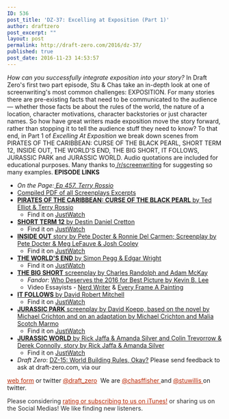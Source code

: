 ```yaml
---
ID: 536
post_title: 'DZ-37: Excelling at Exposition (Part 1)'
author: draftzero
post_excerpt: ""
layout: post
permalink: http://draft-zero.com/2016/dz-37/
published: true
post_date: 2016-11-23 14:53:57
---
```

*How can you successfully integrate exposition into your story?* In Draft Zero's first two part episode, Stu & Chas take an in-depth look at one of screenwriting's most common challenges: EXPOSITION. For many stories there are pre-existing facts that need to be communicated to the audience — whether those facts be about the rules of the world, the nature of a location, character motivations, character backstories or just character names. So how have great writers made exposition move the story forward, rather than stopping it to tell the audience stuff they need to know? To that end, in Part 1 of *Excelling At Exposition* we break down scenes from PIRATES OF THE CARIBBEAN: CURSE OF THE BLACK PEARL, SHORT TERM 12, INSIDE OUT, THE WORLD'S END, THE BIG SHORT, IT FOLLOWS, JURASSIC PARK and JURASSIC WORLD. Audio quotations are included for educational purposes. Many thanks to<a href="https://www.reddit.com/r/Screenwriting/comments/5136ix/best_and_worst_exposition_scenes/" target="_blank"> /r/screenwriting</a> for suggesting so many examples. **EPISODE LINKS** 
*   *On the Page:<a href="http://onthepage.libsyn.com/457-terry-rossio?utm_source=feedburner&utm_medium=feed&utm_campaign=Feed%3A+OnThePage+%28On+The+Page%3A+Screenwriting%29" target="_blank"> Ep 457. Terry Rossio</a>*
*   <a href="http://traffic.libsyn.com/draftzero/DZ-37_-_Excelling_at_Exposition_Part_1_-_Script_Excerpts.pdf" target="_blank">Compiled PDF of all Screenplays Excerpts</a>
*   <a href="http://www.imsdb.com/scripts/Pirates-of-the-Caribbean.html" target="_blank"><strong>PIRATES OF THE CARIBBEAN: CURSE OF THE BLACK PEARL</strong> by Ted Elliot & Terry Rossio</a> 
    *   Find it on <a href="https://www.justwatch.com/au/movie/pirates-of-the-caribbean-the-curse-of-the-black-pearl" target="_blank">JustWatch</a>
*   <a href="https://gointothestory.blcklst.com/wp-content/uploads/2013/12/Short-Term-12-FINAL.pdf" target="_blank"><strong>SHORT TERM 12</strong> by Destin Daniel Cretton</a> 
    *   Find it on <a href="https://www.justwatch.com/au/movie/short-term-12" target="_blank">JustWatch</a>
*   <a href="http://draft-zero.com/2016/dz-35/" target="_blank"><strong>INSIDE OUT</strong> story by Pete Docter & Ronnie Del Carmen; Screenplay by Pete Docter & Meg LeFauve & Josh Cooley</a> 
    *   Find it on <a href="https://www.justwatch.com/au/movie/inside-out-2015" target="_blank">JustWatch</a>
*   <a href="http://www.horrorlair.com/scripts/The-World's-End.pdf" target="_blank"><strong>THE WORLD'S END</strong> by Simon Pegg & Edgar Wright</a> 
    *   Find it on <a href="https://www.justwatch.com/au/movie/the-world-s-end" target="_blank">JustWatch</a>
*   <a href="http://www.paramountguilds.com/pdf/the-big-short.pdf" target="_blank"><strong>THE BIG SHORT</strong> screenplay by Charles Randolph and Adam McKay</a> 
    *   *Fandor*: <a href="https://www.fandor.com/keyframe/oscars-2016-video-evidence" target="_blank">Who Deserves the 2016 for Best Picture by Kevin B. Lee</a>
    *   Video Essayists - <a href="https://www.youtube.com/user/Nerdwriter1" target="_blank">Nerd Writer</a> & <a href="https://www.youtube.com/user/everyframeapainting" target="_blank">Every Frame A Painting</a>
*   <a href="http://la-screenwriter.com/wp-content/uploads/2016/03/IT-FOLLOWS-2015-by-David-Robert-Mitchell.pdf" target="_blank"><strong>IT FOLLOWS</strong> by David Robert Mitchell</a> 
    *   Find it on <a href="https://www.justwatch.com/au/movie/it-follows-2014" target="_blank">JustWatch</a>
*   <a href="http://www.dailyscript.com/scripts/jurassicpark_script_final_12_92.html" target="_blank"><strong>JURASSIC PARK</strong> screenplay by David Koepp, based on the novel by Michael Crichton and on an adaptation by Michael Crichton and Malia Scotch Marmo</a> 
    *   Find it on <a href="https://www.justwatch.com/au/movie/jurassic-park" target="_blank">JustWatch</a>
*   <a href="http://www.imdb.com/title/tt0369610/?ref_=fn_al_tt_1" target="_blank"><strong>JURASSIC WORLD</strong> by Rick Jaffa & Amanda Silver and Colin Trevorrow & Derek Connolly, story by Rick Jaffa & Amanda Silver</a> 
    *   Find it on <a href="https://www.justwatch.com/au/movie/jurassic-world" target="_blank">JustWatch</a>
*   *Draft Zero*: [DZ-15: World Building Rules, Okay?][1] Please send feedback to ask at draft-zero.com, via our 

<a style="font-weight: inherit; font-style: inherit; color: #ba2500;" href="http://draft-zero.com/feedback/" target="_blank">web form</a> or twitter <a style="font-weight: inherit; font-style: inherit; color: #ba2500;" href="https://twitter.com/draft_zero" target="_blank">@draft_zero</a>  We are <a style="font-weight: inherit; font-style: inherit; color: #ba2500;" href="http://www.twitter.com/chasffisher" target="_blank">@chasffisher </a>and <a style="font-weight: inherit; font-style: inherit; color: #ba2500;" href="http://www.twitter.com/stuwillis" target="_blank">@stuwillis </a>on twitter. <p style="color: #2d2d2d;">
  Please considering <a style="font-weight: inherit; font-style: inherit; color: #ba2500;" href="https://itunes.apple.com/au/podcast/draft-zero-screenwriting-podcast/id847126598?mt=2&ls=1">rating or subscribing to us on iTunes!</a> or sharing us on the Social Medias! We like finding new listeners.
</p>

 [1]: http://draft-zero.com/2014/dz-15/